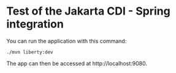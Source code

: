 # Test of the Jakarta CDI - Spring integration

You can run the application with this command:

```
./mvn liberty:dev
```

The app can then be accessed at http://localhost:9080.

